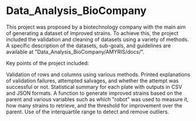 # Data_Analysis_BioCompany

This project was proposed by a biotechnology company with the main aim of generating a dataset of improved strains. To achieve this, the project included the validation and cleaning of datasets using a variety of methods. A specific description of the datasets, sub-goals, and guidelines are available at "Data_Analysis_BioCompany/AMYRIS/docs/".

Key points of the project included:

Validation of rows and columns using various methods.
Printed explanations of validation failures, attempted salvages, and whether the attempt was successful or not.
Statistical summary for each plate with outputs in CSV and JSON formats.
A function to generate improved strains based on the parent and various variables such as which "robot" was used to measure it, how many strains to retrieve, and the threshold for improvement over the parent.
Use of the interquartile range to detect and remove outliers.
